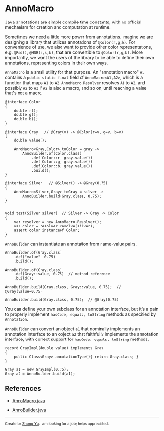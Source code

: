 
# AnnoMacro

Java annotations are simple compile time constants, with no official mechanism
for creation and computation at runtime.

Sometimes we need a little more power from annotations. Imagine we are designing 
a library that utilizes annotations of `@Color(r,g,b)`.
For convenience of use, we also want to provide other color representations,
e.g. `@Red()`, `@HSB(h,s,b)`, that are convertible to `@Color(r,g,b)`. 
More importantly, we want the users of the library
to be able to define their own annotations, representing colors in their own ways.

`AnnoMacro` is a small utility for that purpose. An "annotation macro" `A1` 
contains a `public static final` field of `AnnoMacro<A1,A2>`,
which is a function that maps `A1` to `A2`.
`AnnoMacro.Resolver` resolves `A1` to `A2`, and possibly `A2` to `A3`
if `A2` is also a macro, and so on, until reaching a value that's not a macro.

    @interface Color
    {
        double r();
        double g();
        double b();
    }
    
    @interface Gray   // @Gray(v) -> @Color(r=v, g=v, b=v)
    {
        double value();
                
        AnnoMacro<Gray,Color> toColor = gray -> 
            AnnoBuilder.of(Color.class)
                .def(Color::r, gray.value())
                .def(Color::g, gray.value())
                .def(Color::b, gray.value())
                .build();
    }
    
    @interface Silver   // @Silver() -> @Gray(0.75)
    {
        AnnoMacro<Silver,Gray> toGray = silver ->
            AnnoBuilder.build(Gray.class, 0.75);
    }

    
    void test(Silver silver)  // Silver -> Gray -> Color
    {
        var resolver = new AnnoMacro.Resolver(); 
        var color = resolver.resolve(silver);
        assert color instanceof Color;
    }

`AnnoBuilder` can instantiate an annotation from name-value pairs.

    AnnoBuilder.of(Gray.class)
        .def("value", 0.75)
        .build();

    AnnoBuilder.of(Gray.class)
        .def(Gray::value, 0.75)  // method reference
        .build();

    AnnoBuilder.build(Gray.class, Gray::value, 0.75);  // @Gray(value=0.75) 

    AnnoBuilder.build(Gray.class, 0.75);  // @Gray(0.75)


You can define your own subclass for an annotation interface, 
but it's a pain to properly implement `hasCode, equals, toString` methods
as specified by `Annotation`.

`AnnoBuilder` can convert an object `a1` that nominally implements an annotation
interface to an object `a2` that faithfully implements the annotation interface,
with correct support for `hasCode, equals, toString` methods. 
                                                      
    record GrayImpl(double value) implements Gray
    {
        public Class<Gray> annotationType(){ return Gray.class; }
    }

    Gray a1 = new GrayImpl(0.75);
    Gray a2 = AnnoBuilder.build(a1);

## References

- [AnnoMacro.java](../rekex-grammar/src/main/java/org/rekex/annomacro/AnnoMacro.java)

- [AnnoBuilder.java](../rekex-common_util/src/main/java/org/rekex/common_util/AnnoBuilder.java)



----
<sub>Create by [Zhong Yu](http://zhong-j-yu.github.io).
I am looking for a job; helps appreciated.</sub>
